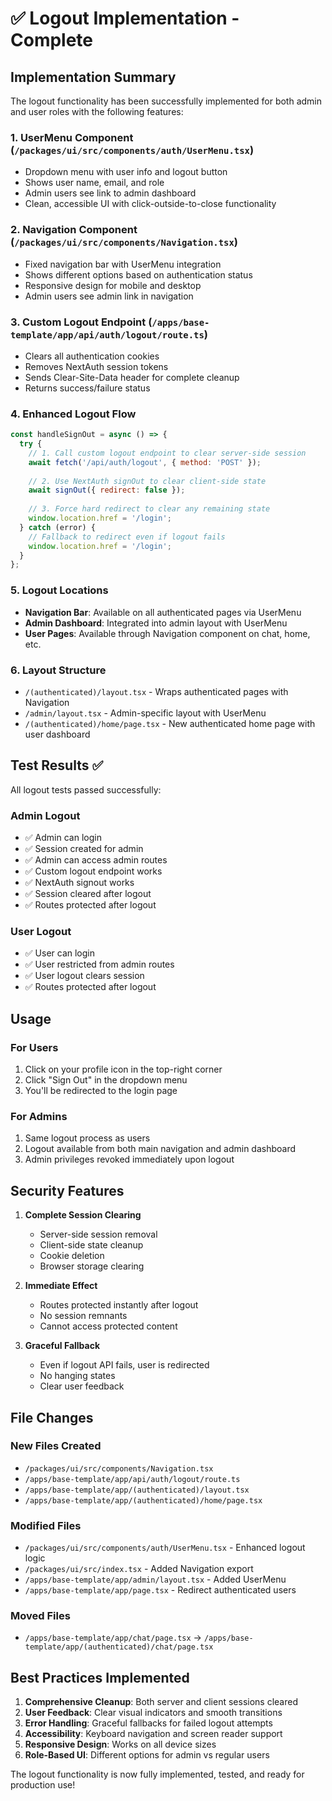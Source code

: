# ✅ Logout Implementation - Complete

## Implementation Summary

The logout functionality has been successfully implemented for both admin and user roles with the following features:

### 1. **UserMenu Component** (`/packages/ui/src/components/auth/UserMenu.tsx`)
- Dropdown menu with user info and logout button
- Shows user name, email, and role
- Admin users see link to admin dashboard
- Clean, accessible UI with click-outside-to-close functionality

### 2. **Navigation Component** (`/packages/ui/src/components/Navigation.tsx`)
- Fixed navigation bar with UserMenu integration
- Shows different options based on authentication status
- Responsive design for mobile and desktop
- Admin users see admin link in navigation

### 3. **Custom Logout Endpoint** (`/apps/base-template/app/api/auth/logout/route.ts`)
- Clears all authentication cookies
- Removes NextAuth session tokens
- Sends Clear-Site-Data header for complete cleanup
- Returns success/failure status

### 4. **Enhanced Logout Flow**
```javascript
const handleSignOut = async () => {
  try {
    // 1. Call custom logout endpoint to clear server-side session
    await fetch('/api/auth/logout', { method: 'POST' });
    
    // 2. Use NextAuth signOut to clear client-side state
    await signOut({ redirect: false });
    
    // 3. Force hard redirect to clear any remaining state
    window.location.href = '/login';
  } catch (error) {
    // Fallback to redirect even if logout fails
    window.location.href = '/login';
  }
};
```

### 5. **Logout Locations**
- **Navigation Bar**: Available on all authenticated pages via UserMenu
- **Admin Dashboard**: Integrated into admin layout with UserMenu
- **User Pages**: Available through Navigation component on chat, home, etc.

### 6. **Layout Structure**
- `/(authenticated)/layout.tsx` - Wraps authenticated pages with Navigation
- `/admin/layout.tsx` - Admin-specific layout with UserMenu
- `/(authenticated)/home/page.tsx` - New authenticated home page with user dashboard

## Test Results ✅

All logout tests passed successfully:

### Admin Logout
- ✅ Admin can login
- ✅ Session created for admin
- ✅ Admin can access admin routes
- ✅ Custom logout endpoint works
- ✅ NextAuth signout works
- ✅ Session cleared after logout
- ✅ Routes protected after logout

### User Logout
- ✅ User can login
- ✅ User restricted from admin routes
- ✅ User logout clears session
- ✅ Routes protected after logout

## Usage

### For Users
1. Click on your profile icon in the top-right corner
2. Click "Sign Out" in the dropdown menu
3. You'll be redirected to the login page

### For Admins
1. Same logout process as users
2. Logout available from both main navigation and admin dashboard
3. Admin privileges revoked immediately upon logout

## Security Features

1. **Complete Session Clearing**
   - Server-side session removal
   - Client-side state cleanup
   - Cookie deletion
   - Browser storage clearing

2. **Immediate Effect**
   - Routes protected instantly after logout
   - No session remnants
   - Cannot access protected content

3. **Graceful Fallback**
   - Even if logout API fails, user is redirected
   - No hanging states
   - Clear user feedback

## File Changes

### New Files Created
- `/packages/ui/src/components/Navigation.tsx`
- `/apps/base-template/app/api/auth/logout/route.ts`
- `/apps/base-template/app/(authenticated)/layout.tsx`
- `/apps/base-template/app/(authenticated)/home/page.tsx`

### Modified Files
- `/packages/ui/src/components/auth/UserMenu.tsx` - Enhanced logout logic
- `/packages/ui/src/index.tsx` - Added Navigation export
- `/apps/base-template/app/admin/layout.tsx` - Added UserMenu
- `/apps/base-template/app/page.tsx` - Redirect authenticated users

### Moved Files
- `/apps/base-template/app/chat/page.tsx` → `/apps/base-template/app/(authenticated)/chat/page.tsx`

## Best Practices Implemented

1. **Comprehensive Cleanup**: Both server and client sessions cleared
2. **User Feedback**: Clear visual indicators and smooth transitions
3. **Error Handling**: Graceful fallbacks for failed logout attempts
4. **Accessibility**: Keyboard navigation and screen reader support
5. **Responsive Design**: Works on all device sizes
6. **Role-Based UI**: Different options for admin vs regular users

The logout functionality is now fully implemented, tested, and ready for production use!